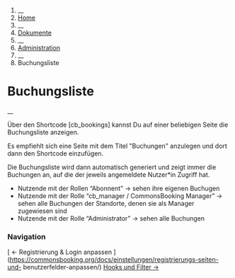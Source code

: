   1. __
  2. [ Home  ](https://commonsbooking.org/)
  3. __
  4. [ Dokumente  ](https://commonsbooking.org/dokumentation/)
  5. __
  6. [ Administration  ](https://commonsbooking.org/docs/einstellungen/)
  7. __
  8. Buchungsliste 

#  Buchungsliste

__

Über den Shortcode [cb_bookings] kannst Du auf einer beliebigen Seite die
Buchungsliste anzeigen.

Es empfiehlt sich eine Seite mit dem Titel "Buchungen" anzulegen und dort dann
den Shortcode einzufügen.

Die Buchungsliste wird dann automatisch generiert und zeigt immer die
Buchungen an, auf die der jeweils angemeldete Nutzer*in Zugriff hat.

  * Nutzende mit der Rollen “Abonnent” -> sehen ihre eigenen Buchugen 
  * Nutzende mit der Rolle “cb_manager / CommonsBooking Manager” -> sehen alle Buchungen der Standorte, denen sie als Manager zugewiesen sind 
  * Nutzende mit der Rolle “Administrator” -> sehen alle Buchungen 

###  Navigation

[ ← Registrierung & Login anpassen
](https://commonsbooking.org/docs/einstellungen/registrierungs-seiten-und-
benutzerfelder-anpassen/) [ Hooks und Filter →
](https://commonsbooking.org/docs/einstellungen/hooks-und-filter/)

